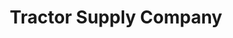 ---
title: "Tractor Supply Company"
url: /tallahassee/tractor-supply-company-vineland-drive/
shop: general
---